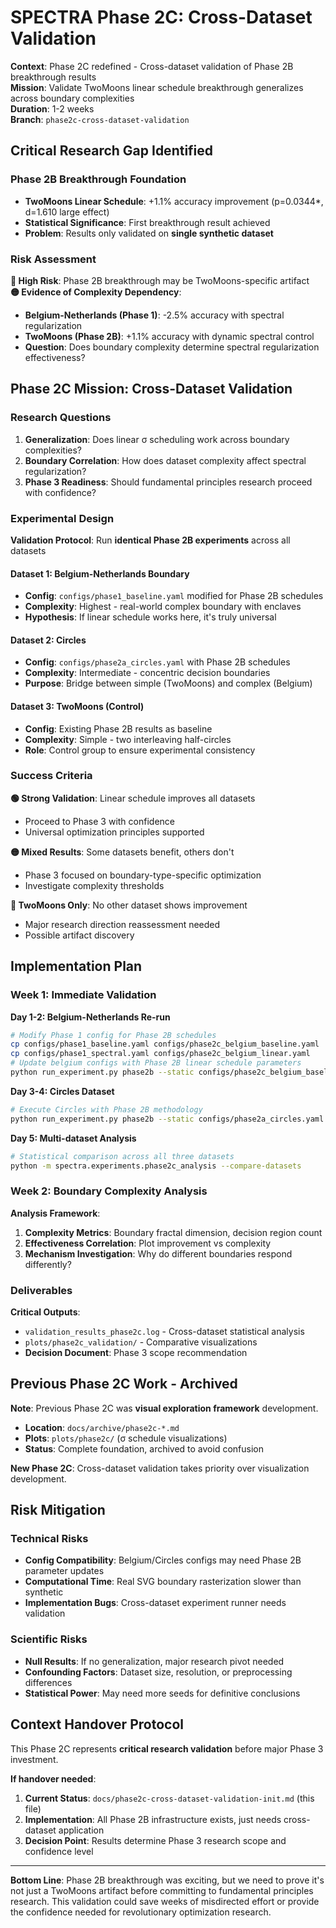 # SPECTRA Phase 2C: Cross-Dataset Validation

**Context**: Phase 2C redefined - Cross-dataset validation of Phase 2B breakthrough results  
**Mission**: Validate TwoMoons linear schedule breakthrough generalizes across boundary complexities  
**Duration**: 1-2 weeks  
**Branch**: `phase2c-cross-dataset-validation`

## **Critical Research Gap Identified**

### **Phase 2B Breakthrough Foundation**
- **TwoMoons Linear Schedule**: +1.1% accuracy improvement (p=0.0344*, d=1.610 large effect)
- **Statistical Significance**: First breakthrough result achieved
- **Problem**: Results only validated on **single synthetic dataset**

### **Risk Assessment**
**🔴 High Risk**: Phase 2B breakthrough may be TwoMoons-specific artifact  
**🟡 Evidence of Complexity Dependency**:
- **Belgium-Netherlands (Phase 1)**: -2.5% accuracy with spectral regularization  
- **TwoMoons (Phase 2B)**: +1.1% accuracy with dynamic spectral control
- **Question**: Does boundary complexity determine spectral regularization effectiveness?

## **Phase 2C Mission: Cross-Dataset Validation**

### **Research Questions**
1. **Generalization**: Does linear σ scheduling work across boundary complexities?
2. **Boundary Correlation**: How does dataset complexity affect spectral regularization?
3. **Phase 3 Readiness**: Should fundamental principles research proceed with confidence?

### **Experimental Design**

**Validation Protocol**: Run **identical Phase 2B experiments** across all datasets

#### **Dataset 1: Belgium-Netherlands Boundary** 
- **Config**: `configs/phase1_baseline.yaml` modified for Phase 2B schedules
- **Complexity**: Highest - real-world complex boundary with enclaves
- **Hypothesis**: If linear schedule works here, it's truly universal

#### **Dataset 2: Circles** 
- **Config**: `configs/phase2a_circles.yaml` with Phase 2B schedules
- **Complexity**: Intermediate - concentric decision boundaries
- **Purpose**: Bridge between simple (TwoMoons) and complex (Belgium)

#### **Dataset 3: TwoMoons (Control)**
- **Config**: Existing Phase 2B results as baseline
- **Complexity**: Simple - two interleaving half-circles
- **Role**: Control group to ensure experimental consistency

### **Success Criteria**

**🟢 Strong Validation**: Linear schedule improves all datasets
- Proceed to Phase 3 with confidence
- Universal optimization principles supported

**🟡 Mixed Results**: Some datasets benefit, others don't  
- Phase 3 focused on boundary-type-specific optimization
- Investigate complexity thresholds

**🔴 TwoMoons Only**: No other dataset shows improvement
- Major research direction reassessment needed
- Possible artifact discovery

## **Implementation Plan**

### **Week 1: Immediate Validation**

**Day 1-2: Belgium-Netherlands Re-run**
```bash
# Modify Phase 1 config for Phase 2B schedules
cp configs/phase1_baseline.yaml configs/phase2c_belgium_baseline.yaml
cp configs/phase1_spectral.yaml configs/phase2c_belgium_linear.yaml
# Update belgium configs with Phase 2B linear schedule parameters
python run_experiment.py phase2b --static configs/phase2c_belgium_baseline.yaml --dynamic configs/phase2c_belgium_linear.yaml
```

**Day 3-4: Circles Dataset**
```bash  
# Execute Circles with Phase 2B methodology
python run_experiment.py phase2b --static configs/phase2a_circles.yaml --dynamic configs/phase2c_circles_linear.yaml
```

**Day 5: Multi-dataset Analysis**
```bash
# Statistical comparison across all three datasets
python -m spectra.experiments.phase2c_analysis --compare-datasets
```

### **Week 2: Boundary Complexity Analysis**

**Analysis Framework**:
1. **Complexity Metrics**: Boundary fractal dimension, decision region count
2. **Effectiveness Correlation**: Plot improvement vs complexity
3. **Mechanism Investigation**: Why do different boundaries respond differently?

### **Deliverables**

**Critical Outputs**:
- `validation_results_phase2c.log` - Cross-dataset statistical analysis
- `plots/phase2c_validation/` - Comparative visualizations  
- **Decision Document**: Phase 3 scope recommendation

## **Previous Phase 2C Work - Archived**

**Note**: Previous Phase 2C was **visual exploration framework** development.
- **Location**: `docs/archive/phase2c-*.md`
- **Plots**: `plots/phase2c/` (σ schedule visualizations)
- **Status**: Complete foundation, archived to avoid confusion

**New Phase 2C**: Cross-dataset validation takes priority over visualization development.

## **Risk Mitigation**

### **Technical Risks**
- **Config Compatibility**: Belgium/Circles configs may need Phase 2B parameter updates
- **Computational Time**: Real SVG boundary rasterization slower than synthetic
- **Implementation Bugs**: Cross-dataset experiment runner needs validation

### **Scientific Risks**  
- **Null Results**: If no generalization, major research pivot needed
- **Confounding Factors**: Dataset size, resolution, or preprocessing differences
- **Statistical Power**: May need more seeds for definitive conclusions

## **Context Handover Protocol**

This Phase 2C represents **critical research validation** before major Phase 3 investment.

**If handover needed**:
1. **Current Status**: `docs/phase2c-cross-dataset-validation-init.md` (this file)
2. **Implementation**: All Phase 2B infrastructure exists, just needs cross-dataset application
3. **Decision Point**: Results determine Phase 3 research scope and confidence level

---

**Bottom Line**: Phase 2B breakthrough was exciting, but we need to prove it's not just a TwoMoons artifact before committing to fundamental principles research. This validation could save weeks of misdirected effort or provide the confidence needed for revolutionary optimization research.